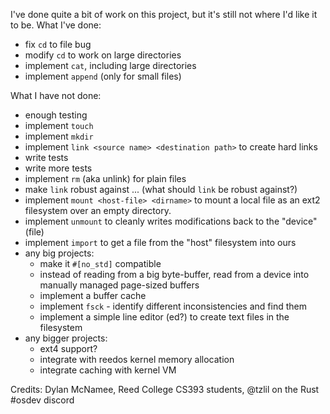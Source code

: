 I've done quite a bit of work on this project, but it's still not where I'd like it to be. What I've done:

 - fix `cd` to file bug
 - modify `cd` to work on large directories
 - implement `cat`, including large directories
 - implement `append` (only for small files)

What I have not done:
 - enough testing
 - implement `touch`
 - implement `mkdir`
 - implement `link <source name> <destination path>` to create hard
   links
 - write tests
 - write more tests
 - implement `rm` (aka unlink) for plain files
 - make `link` robust against ... (what should `link` be robust
   against?)
 - implement `mount <host-file> <dirname>` to mount a local file as an ext2
   filesystem over an empty directory.
 - implement `unmount` to cleanly writes modifications back to the "device"
   (file)
 - implement `import` to get a file from the "host" filesystem into ours
 - any big projects:
	 - make it `#[no_std]` compatible
	 - instead of reading from a big byte-buffer, read from a device into
	   manually managed page-sized buffers
	 - implement a buffer cache
	 - implement `fsck` - identify different inconsistencies and find them
	 - implement a simple line editor (ed?) to create text files in the
	   filesystem
 - any bigger projects:
 	- ext4 support?
 	- integrate with reedos kernel memory allocation
 	- integrate caching with kernel VM

Credits: Dylan McNamee, Reed College CS393 students, @tzlil on the Rust #osdev discord
